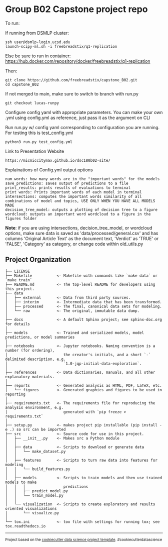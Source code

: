 # Group B02 Capstone project repo

To run:


If running from DSMLP cluster:
```
ssh user@dsmlp-login.ucsd.edu
launch-scipy-ml.sh -i freebreadstix/q1-replication
```
Else be sure to run in container: https://hub.docker.com/repository/docker/freebreadstix/q1-replication

Then:
```
git clone https://github.com/freebreadstix/capstone_B02.git
cd capstone_B02
```
If not merged to main, make sure to switch to branch with run.py
```
git checkout lucas-runpy
```

Configure config yaml with appropriate parameters. You can make your own .yml using config.yml as reference, just pass it as the argument on CLI

Run run.py w/ config yaml corresponding to configuration you are running. For testing this is test_config.yml
```
python3 run.py test_config.yml
```
Link to Presentation Website
```
https://micmiccitymax.github.io/dsc180b02-site/
```

Explainations of Config.yml output options
```
num_words: how many words are in the "important words" for the models
save_predictions: saves output of predictions to a file
print_results: prints results of evaluations to terminal
print words: Prints important words of each model in terminal
intersections: computes the important words similarity of all combinations of model and topics, USE ONLY WHEN YOU HAVE ALL MODELS MADE
decision_tree_model: outputs a plotting of decision tree to a figure
wordcloud: outputs an important word wordcloud to a figure in the figures folder
```

**Note**: if you are using intersections, decision_tree_model, or wordcloud options, make sure data is saved as 'data/processed/general.csv' and has columns 'Original Article Text' as the document text, 'Verdict' as 'TRUE' or 'FALSE', 'Category' as category, or change code within old_utils.py

Project Organization
------------

    ├── LICENSE
    ├── Makefile           <- Makefile with commands like `make data` or `make train`
    ├── README.md          <- The top-level README for developers using this project.
    ├── data
    │   ├── external       <- Data from third party sources.
    │   ├── interim        <- Intermediate data that has been transformed.
    │   ├── processed      <- The final, canonical data sets for modeling.
    │   └── raw            <- The original, immutable data dump.
    │
    ├── docs               <- A default Sphinx project; see sphinx-doc.org for details
    │
    ├── models             <- Trained and serialized models, model predictions, or model summaries
    │
    ├── notebooks          <- Jupyter notebooks. Naming convention is a number (for ordering),
    │                         the creator's initials, and a short `-` delimited description, e.g.
    │                         `1.0-jqp-initial-data-exploration`.
    │
    ├── references         <- Data dictionaries, manuals, and all other explanatory materials.
    │
    ├── reports            <- Generated analysis as HTML, PDF, LaTeX, etc.
    │   └── figures        <- Generated graphics and figures to be used in reporting
    │
    ├── requirements.txt   <- The requirements file for reproducing the analysis environment, e.g.
    │                         generated with `pip freeze > requirements.txt`
    │
    ├── setup.py           <- makes project pip installable (pip install -e .) so src can be imported
    ├── src                <- Source code for use in this project.
    │   ├── __init__.py    <- Makes src a Python module
    │   │
    │   ├── data           <- Scripts to download or generate data
    │   │   └── make_dataset.py
    │   │
    │   ├── features       <- Scripts to turn raw data into features for modeling
    │   │   └── build_features.py
    │   │
    │   ├── models         <- Scripts to train models and then use trained models to make
    │   │   │                 predictions
    │   │   ├── predict_model.py
    │   │   └── train_model.py
    │   │
    │   └── visualization  <- Scripts to create exploratory and results oriented visualizations
    │       └── visualize.py
    │
    └── tox.ini            <- tox file with settings for running tox; see tox.readthedocs.io


--------

<p><small>Project based on the <a target="_blank" href="https://drivendata.github.io/cookiecutter-data-science/">cookiecutter data science project template</a>. #cookiecutterdatascience</small></p>
